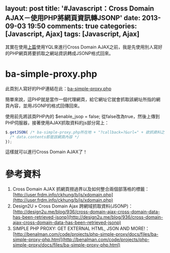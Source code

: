 layout: post
title: '#Javascript：Cross Domain AJAX－使用PHP將網頁資訊轉JSONP'
date: 2013-09-03 19:50
comments: true
categories: [Javascript, Ajax]
tags: [Javascript, Ajax]
---
其實在使用[上篇](http://knightzone.logdown.com/posts/98927-javascriptcross-domain-ajax-using-yql)使用YQL來進行Cross Domain AJAX之前，我是先使用別人寫好的PHP網頁將要抓取之網站資訊轉成JSONP格式回來。

# ba-simple-proxy.php
此頁別人寫好的PHP連結在此：[ba-simple-proxy.php](http://benalman.com/code/projects/php-simple-proxy/docs/files/ba-simple-proxy-php.html)

簡單來說，這PHP就是當作一個代理網頁，給它網址它就會抓取該網址所指的網頁內容，並用JSONP的格式回傳回來。

使用前先將該頁PHP內的 $enable_jsop = false; 從false改為true，然後上傳到PHP伺服器，接著使用AJAX抓取資料的js部分寫上：
``` js xdomainajax.js
$.getJSON( /* ba-simple-proxy.php所在地 + "?callback=?&url=" + 欲抓資料之網頁所在的網址 */ , function(data){
  /* data.contents即是該網頁內容 */
});
```
這樣就可以進行Cross Domain AJAX了！

# 參考資料
1. Cross Domain AJAX 抓網頁撈過界以及如何整合兩個部落格的標籤：[http://user.frdm.info/ckhung/b/js/xdomain.php](http://user.frdm.info/ckhung/b/js/xdomain.php)
2. Design2U » Cross Domain Ajax 跨網域抓取資料(JSONP)：[http://design2u.me/blog/936/cross-domain-ajax-cross-domain-data-has-been-retrieved-jsonp](http://design2u.me/blog/936/cross-domain-ajax-cross-domain-data-has-been-retrieved-jsonp)
3. SIMPLE PHP PROXY: GET EXTERNAL HTML, JSON AND MORE!：[http://benalman.com/code/projects/php-simple-proxy/docs/files/ba-simple-proxy-php.html](http://benalman.com/code/projects/php-simple-proxy/docs/files/ba-simple-proxy-php.html)

